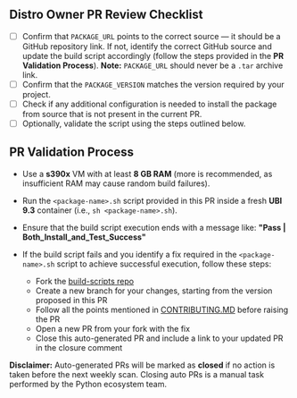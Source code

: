 ## Distro Owner PR Review Checklist
* [ ] Confirm that `PACKAGE_URL` points to the correct source — it should be a GitHub repository link. If not, identify the correct GitHub source and update the build script accordingly (follow the steps provided in the **PR Validation Process**).
  **Note:** `PACKAGE_URL` should never be a `.tar` archive link.
* [ ] Confirm that the `PACKAGE_VERSION` matches the version required by your project.
* [ ] Check if any additional configuration is needed to install the package from source that is not present in the current PR.
* [ ] Optionally, validate the script using the steps outlined below.

## PR Validation Process
* Use a **s390x** VM with at least **8 GB RAM** (more is recommended, as insufficient RAM may cause random build failures).
* Run the `<package-name>.sh` script provided in this PR inside a fresh **UBI 9.3** container (i.e., `sh <package-name>.sh`).
* Ensure that the build script execution ends with a message like:
  **"Pass | Both\_Install\_and\_Test\_Success"**
* If the build script fails and you identify a fix required in the `<package-name>.sh` script to achieve successful execution, follow these steps:

  * Fork the [build-scripts repo](https://github.com/linux-on-ibm-z/build-scripts)
  * Create a new branch for your changes, starting from the version proposed in this PR
  * Follow all the points mentioned in [CONTRIBUTING.MD](https://github.com/linux-on-ibm-z/build-scripts/blob/master/CONTRIBUTING.md) before raising the PR
  * Open a new PR from your fork with the fix
  * Close this auto-generated PR and include a link to your updated PR in the closure comment

**Disclaimer:** Auto-generated PRs will be marked as **closed** if no action is taken before the next weekly scan. Closing auto PRs is a manual task performed by the Python ecosystem team.
